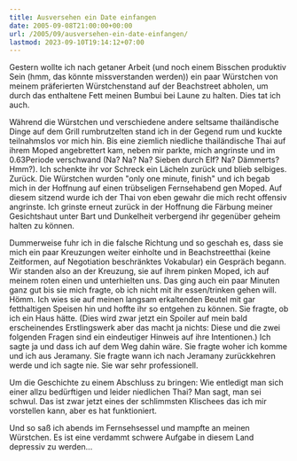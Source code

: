 ```yaml
---
title: Ausversehen ein Date einfangen
date: 2005-09-08T21:00:00+00:00
url: /2005/09/ausversehen-ein-date-einfangen/
lastmod: 2023-09-10T19:14:12+07:00
---
```

Gestern wollte ich nach getaner Arbeit (und noch einem Bisschen produktiv Sein (hmm, das könnte missverstanden werden)) ein paar Würstchen von meinem präferierten Würstchenstand auf der Beachstreet abholen, um durch das enthaltene Fett meinen Bumbui bei Laune zu halten. Dies tat ich auch.

Während die Würstchen und verschiedene andere seltsame thailändische Dinge auf dem Grill rumbrutzelten stand ich in der Gegend rum und kuckte teilnahmslos vor mich hin. Bis eine ziemlich niedliche thailändische Thai auf ihrem Moped angebrettert kam, neben mir parkte, mich angrinste und im 0.63Periode verschwand (Na? Na? Na? Sieben durch Elf? Na? Dämmerts? Hmm?). Ich schenkte ihr vor Schreck ein Lächeln zurück und blieb selbiges. Zurück. Die Würstchen wurden "only one minute, finish" und ich begab mich in der Hoffnung auf einen trübseligen Fernsehabend gen Moped. Auf diesem sitzend wurde ich der Thai von eben gewahr die mich recht offensiv angrinste. Ich grinste erneut zurück in der Hoffnung die Färbung meiner Gesichtshaut unter Bart und Dunkelheit verbergend ihr gegenüber geheim halten zu können.

Dummerweise fuhr ich in die falsche Richtung und so geschah es, dass sie mich ein paar Kreuzungen weiter einholte und in Beachstreetthai (keine Zeitformen, auf Negotiation beschränktes Vokabular) ein Gespräch begann. Wir standen also an der Kreuzung, sie auf ihrem pinken Moped, ich auf meinem roten einen und unterhielten uns. Das ging auch ein paar Minuten ganz gut bis sie mich fragte, ob ich nicht mit ihr essen/trinken gehen will. Hömm. Ich wies sie auf meinen langsam erkaltenden Beutel mit gar fetthaltigen Speisen hin und hoffte ihr so entgehen zu können. Sie fragte, ob ich ein Haus hätte. (Dies wird zwar jetzt ein Spoiler auf mein bald erscheinendes Erstlingswerk aber das macht ja nichts: Diese und die zwei folgenden Fragen sind ein eindeutiger Hinweis auf ihre Intentionen.) Ich sagte ja und dass ich auf dem Weg dahin wäre. Sie fragte woher ich komme und ich aus Jeramany. Sie fragte wann ich nach Jeramany zurückkehren werde und ich sagte nie. Sie war sehr professionell.

Um die Geschichte zu einem Abschluss zu bringen: Wie entledigt man sich einer allzu bedürftigen und leider niedlichen Thai? Man sagt, man sei schwul. Das ist zwar jetzt eines der schlimmsten Klischees das ich mir vorstellen kann, aber es hat funktioniert.

Und so saß ich abends im Fernsehsessel und mampfte an meinen Würstchen. Es ist eine verdammt schwere Aufgabe in diesem Land depressiv zu werden...
